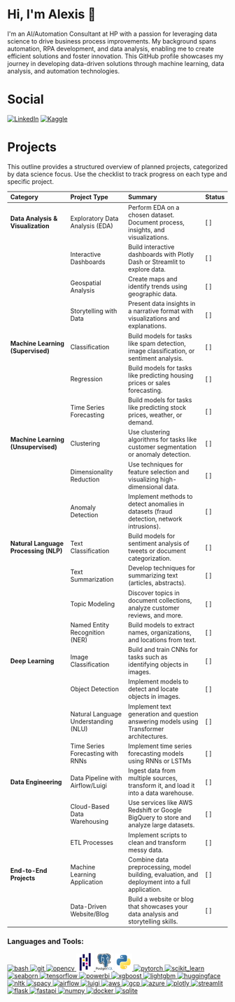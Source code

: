 <h1 align="left">Hi, I'm Alexis 👋</h1> 

I'm an AI/Automation Consultant at HP with a passion for leveraging data science to drive business process improvements. My background spans automation, RPA development, and data analysis, enabling me to create efficient solutions and foster innovation. This GitHub profile showcases my journey in developing data-driven solutions through machine learning, data analysis, and automation technologies.

# Social
[![LinkedIn](https://img.shields.io/badge/linkedin-%230077B5.svg?style=for-the-badge&logo=linkedin&logoColor=white)](https://www.linkedin.com/in/alexis-martinez-g)
[![Kaggle](https://img.shields.io/badge/Kaggle-035a7d?style=for-the-badge&logo=kaggle&logoColor=white)](https://www.kaggle.com/codingkoatl)


# Projects

This outline provides a structured overview of planned projects, categorized by data science focus. Use the checklist to track progress on each type and specific project.

| Category                     | Project Type                       | Summary                                                                                                   | Status    |
| :--------------------------- | :--------------------------------- | :---------------------------------------------------------------------------------------------------------- | :-------- |
| **Data Analysis & Visualization** | Exploratory Data Analysis (EDA)      |  Perform EDA on a chosen dataset. Document process, insights, and visualizations.             | [ ] |
|                              | Interactive Dashboards            | Build interactive dashboards with Plotly Dash or Streamlit to explore data.                                | [ ] |
|                              | Geospatial Analysis               | Create maps and identify trends using geographic data.                                                   | [ ] |
|                              | Storytelling with Data           | Present data insights in a narrative format with visualizations and explanations.                         | [ ] |
| **Machine Learning (Supervised)** | Classification                     | Build models for tasks like spam detection, image classification, or sentiment analysis.           | [ ] |
|                              | Regression                         | Build models for tasks like predicting housing prices or sales forecasting.                             | [ ] |
|                              | Time Series Forecasting           | Build models for tasks like predicting stock prices, weather, or demand.                            | [ ] |
| **Machine Learning (Unsupervised)** | Clustering                        | Use clustering algorithms for tasks like customer segmentation or anomaly detection.                       | [ ] |
|                              | Dimensionality Reduction          |  Use techniques for feature selection and visualizing high-dimensional data.                  | [ ] |
|                              | Anomaly Detection                 | Implement methods to detect anomalies in datasets (fraud detection, network intrusions).                   | [ ] |
| **Natural Language Processing (NLP)** | Text Classification               | Build models for sentiment analysis of tweets or document categorization.                             | [ ] |
|                              | Text Summarization                | Develop techniques for summarizing text (articles, abstracts).                                             | [ ] |
|                              | Topic Modeling                    | Discover topics in document collections, analyze customer reviews, and more.                             | [ ] |
|                              | Named Entity Recognition (NER)    | Build models to extract names, organizations, and locations from text.                                      | [ ] |
| **Deep Learning**            | Image Classification              | Build and train CNNs for tasks such as identifying objects in images.                                   | [ ] |
|                              | Object Detection                  | Implement models to detect and locate objects in images.                                                     | [ ] |
|                              | Natural Language Understanding (NLU)| Implement text generation and question answering models using Transformer architectures.                      | [ ] |
|                              | Time Series Forecasting with RNNs |  Implement time series forecasting models using RNNs or LSTMs                                | [ ] |
| **Data Engineering**         | Data Pipeline with Airflow/Luigi   | Ingest data from multiple sources, transform it, and load it into a data warehouse.                 | [ ] |
|                              | Cloud-Based Data Warehousing       | Use services like AWS Redshift or Google BigQuery to store and analyze large datasets.                   | [ ] |
|                              | ETL Processes                    | Implement scripts to clean and transform messy data.                                                    | [ ] |
| **End-to-End Projects**      | Machine Learning Application      | Combine data preprocessing, model building, evaluation, and deployment into a full application.        | [ ] |
|                              | Data-Driven Website/Blog          | Build a website or blog that showcases your data analysis and storytelling skills.                      | [ ] |


<h3 align="left">Languages and Tools:</h3>
<p align="left">
  <a href="https://www.gnu.org/software/bash/" target="_blank" rel="noreferrer">
    <img src="https://www.vectorlogo.zone/logos/gnu_bash/gnu_bash-icon.svg" alt="bash" width="40" height="40"/>
  </a>
  <a href="https://git-scm.com/" target="_blank" rel="noreferrer">
    <img src="https://www.vectorlogo.zone/logos/git-scm/git-scm-icon.svg" alt="git" width="40" height="40"/>
  </a>
  <a href="https://opencv.org/" target="_blank" rel="noreferrer">
    <img src="https://www.vectorlogo.zone/logos/opencv/opencv-icon.svg" alt="opencv" width="40" height="40"/>
  </a>
  <a href="https://pandas.pydata.org/" target="_blank" rel="noreferrer">
    <img src="https://raw.githubusercontent.com/devicons/devicon/2ae2a900d2f041da66e950e4d48052658d850630/icons/pandas/pandas-original.svg" alt="pandas" width="40" height="40"/>
  </a>
  <a href="https://www.postgresql.org" target="_blank" rel="noreferrer">
    <img src="https://raw.githubusercontent.com/devicons/devicon/master/icons/postgresql/postgresql-original-wordmark.svg" alt="postgresql" width="40" height="40"/>
  </a>
  <a href="https://www.python.org" target="_blank" rel="noreferrer">
    <img src="https://raw.githubusercontent.com/devicons/devicon/master/icons/python/python-original.svg" alt="python" width="40" height="40"/>
  </a>
    <a href="https://pytorch.org/" target="_blank" rel="noreferrer">
    <img src="https://www.vectorlogo.zone/logos/pytorch/pytorch-icon.svg" alt="pytorch" width="40" height="40"/>
  </a>
  <a href="https://scikit-learn.org/" target="_blank" rel="noreferrer">
     <img src="https://upload.wikimedia.org/wikipedia/commons/0/05/Scikit_learn_logo_small.svg" alt="scikit_learn" width="40" height="40"/>
  </a>
  <a href="https://seaborn.pydata.org/" target="_blank" rel="noreferrer">
    <img src="https://seaborn.pydata.org/_images/logo-mark-lightbg.svg" alt="seaborn" width="40" height="40"/>
  </a>
  <a href="https://www.tensorflow.org" target="_blank" rel="noreferrer">
    <img src="https://www.vectorlogo.zone/logos/tensorflow/tensorflow-icon.svg" alt="tensorflow" width="40" height="40"/>
  </a>
    <a href="https://powerbi.microsoft.com/" target="_blank" rel="noreferrer">
    <img src="https://www.vectorlogo.zone/logos/microsoft_powerbi/microsoft_powerbi-icon.svg" alt="powerbi" width="40" height="40"/>
  </a>
  <a href="https://xgboost.readthedocs.io/en/stable/" target="_blank" rel="noreferrer">
      <img src="https://xgboost.readthedocs.io/en/stable/_static/xgboost-logo.png" alt="xgboost" width="40" height="40"/>
   </a>
    <a href="https://lightgbm.readthedocs.io/en/latest/" target="_blank" rel="noreferrer">
      <img src="https://lightgbm.readthedocs.io/en/latest/_static/lightgbm_logo.svg" alt="lightgbm" width="40" height="40"/>
   </a>
  <a href="https://huggingface.co/" target="_blank" rel="noreferrer">
    <img src="https://huggingface.co/front/assets/huggingface_logo-noborder.svg" alt="huggingface" width="40" height="40"/>
  </a>
  <a href="https://www.nltk.org/" target="_blank" rel="noreferrer">
    <img src="https://www.nltk.org/_static/nltk3-logo.svg" alt="nltk" width="40" height="40"/>
   </a>
   <a href="https://spacy.io/" target="_blank" rel="noreferrer">
    <img src="https://spacy.io/assets/img/spacy-logo.png" alt="spacy" width="40" height="40"/>
  </a>
    <a href="https://airflow.apache.org/" target="_blank" rel="noreferrer">
     <img src="https://airflow.apache.org/docs/apache-airflow/stable/_images/apache-airflow.png" alt="airflow" width="40" height="40"/>
   </a>
    <a href="https://luigi.readthedocs.io/en/stable/" target="_blank" rel="noreferrer">
     <img src="https://luigi.readthedocs.io/en/stable/_static/luigi-logo-white.svg" alt="luigi" width="40" height="40"/>
   </a>
   <a href="https://aws.amazon.com/" target="_blank" rel="noreferrer">
    <img src="https://upload.wikimedia.org/wikipedia/commons/9/93/Amazon_Web_Services_Logo.svg" alt="aws" width="40" height="40"/>
   </a>
  <a href="https://cloud.google.com/" target="_blank" rel="noreferrer">
     <img src="https://upload.wikimedia.org/wikipedia/commons/5/53/Google_Cloud_Platform_logo.svg" alt="gcp" width="40" height="40"/>
  </a>
    <a href="https://azure.microsoft.com/en-us/" target="_blank" rel="noreferrer">
     <img src="https://upload.wikimedia.org/wikipedia/commons/b/b0/Azure_logo.svg" alt="azure" width="40" height="40"/>
   </a>
  <a href="https://plotly.com/" target="_blank" rel="noreferrer">
    <img src="https://plotly.com/static/images/plotly-icon.svg" alt="plotly" width="40" height="40"/>
  </a>
    <a href="https://streamlit.io/" target="_blank" rel="noreferrer">
    <img src="https://streamlit.io/images/brand/streamlit-mark-color.png" alt="streamlit" width="40" height="40"/>
    </a>
    <a href="https://flask.palletsprojects.com/en/2.3.x/" target="_blank" rel="noreferrer">
    <img src="https://flask.palletsprojects.com/en/2.3.x/_static/flask-logo.png" alt="flask" width="40" height="40"/>
  </a>
   <a href="https://fastapi.tiangolo.com/" target="_blank" rel="noreferrer">
    <img src="https://fastapi.tiangolo.com/img/logo-margin/logo-margin-256.png" alt="fastapi" width="40" height="40"/>
  </a>
     <a href="https://numpy.org/" target="_blank" rel="noreferrer">
    <img src="https://upload.wikimedia.org/wikipedia/commons/3/31/NumPy_logo_2020.svg" alt="numpy" width="40" height="40"/>
  </a>
    <a href="https://www.docker.com/" target="_blank" rel="noreferrer">
    <img src="https://www.docker.com/wp-content/uploads/2023/08/horizontal-logo-monochrome-white.svg" alt="docker" width="40" height="40"/>
    </a>
        <a href="https://www.sqlite.org/" target="_blank" rel="noreferrer">
    <img src="https://www.sqlite.org/images/sqlite370x.gif" alt="sqlite" width="40" height="40"/>
  </a>
</p>


